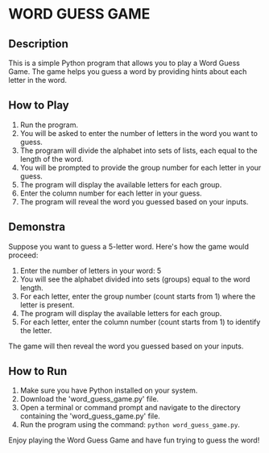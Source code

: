 #   WORD GUESS GAME

## Description
This is a simple Python program that allows you to play a Word Guess Game. The game helps you guess a word by providing hints about each letter in the word.

## How to Play

1. Run the program.
2. You will be asked to enter the number of letters in the word you want to guess.
3. The program will divide the alphabet into sets of lists, each equal to the length of the word.
4. You will be prompted to provide the group number for each letter in your guess.
5. The program will display the available letters for each group.
6. Enter the column number for each letter in your guess.
7. The program will reveal the word you guessed based on your inputs.

## Demonstra

Suppose you want to guess a 5-letter word. Here's how the game would proceed:

1. Enter the number of letters in your word: 5
2. You will see the alphabet divided into sets (groups) equal to the word length.
3. For each letter, enter the group number (count starts from 1) where the letter is present.
4. The program will display the available letters for each group.
5. For each letter, enter the column number (count starts from 1) to identify the letter.

The game will then reveal the word you guessed based on your inputs.

## How to Run

1. Make sure you have Python installed on your system.
2. Download the 'word_guess_game.py' file.
3. Open a terminal or command prompt and navigate to the directory containing the 'word_guess_game.py' file.
4. Run the program using the command: `python word_guess_game.py`.

Enjoy playing the Word Guess Game and have fun trying to guess the word!


